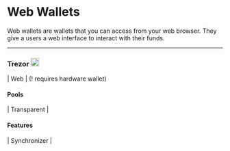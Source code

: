 # Web Wallets

Web wallets are wallets that you can access from your web browser. They give a users a web interface to interact with their funds.

---

### Trezor <img src="https://raw.githubusercontent.com/FortAwesome/Font-Awesome/6.x/svgs/solid/arrow-up-right-from-square.svg" width="20" height="20">
| Web | (! requires hardware wallet)

#### Pools
| Transparent |

#### Features
| Synchronizer |
